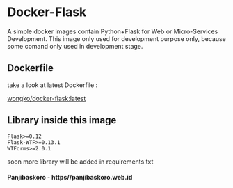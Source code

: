 # Docker-Flask 
  
A simple docker images contain Python+Flask for Web or Micro-Services Development. This image only used for development purpose only, because some comand only used in development stage. 

## Dockerfile

take a look at latest Dockerfile :

[wongko/docker-flask:latest](master/Dockerfile)

## Library inside this image

```
Flask>=0.12
Flask-WTF>=0.13.1
WTForms>=2.0.1
```

soon more library will be added in requirements.txt 

#### Panjibaskoro - https//panjibaskoro.web.id

